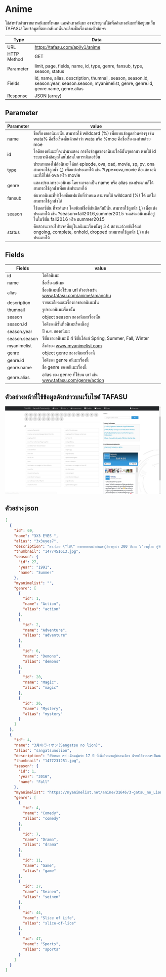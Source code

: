 # Anime
ใช้สำหรับอ่านรายการอนิเมะทั้งหมด และค้นหาอนิเมะ อาจประยุกต์ใช้เพื่อค้นหาอนิเมะที่มีอยู่บนเว็บ TAFASU โดยข้อมูลที่ตอบกลับมานั้นจะเรียงชื่อเรื่องตามตัวอักษร

Type | Data
--- | --- 
URL | https://tafasu.com/api/v1/anime
HTTP Method | GET 
Parameter | limit, page, fields, name, id, type, genre, fansub, type, season, status
Fields | id, name, alias, description, thumnail, season, season.id, season.year, season.season, myanimelist, genre, genre.id, genre.name, genre.alias
Response | JSON (array)

## Parameter
Parameter | value
--- | --- 
name | ชื่อเรื่องขออนิเมะนั้น สามารถใช้ wildcard (%) เพื่อแทนข้อมูลส่วนต่างๆ เช่น wata% คือชื่อเรื่องขึ้นด้วยคำว่า wata หรือ %moe คือชื่อเรื่องลงท้ายด้วย moe
id | ไอดีของอนิเมะที่จะนำมาแสดง การดึงข้อมูลของอนิเมะไอดีนั้นๆออกมา หากใช้ id ระบบจะดึงข้อมูลโดยไม่สนใจพารามิเตอร์อื่น
type | ประเภทของไฟล์อนิเมะ ได้แก่ episode, ova, oad, movie, sp, pv, ona สามารถใช้ลูกน้ำ (,) เพื่อแบ่งประเภทได้ เช่น ?type=ova,movie คือแสดงอนิเมะที่มีไฟล์ ova หรือ movie
genre | แสดงประเภทของอนิเมะ โดยจะกรอกเป็น name หรือ alias ของประเภทก็ได้ สามารถใช้ลูกน้ำเพื่อแบ่งประเภทได้
fansub | ค้นหาอนิเมะที่ทำโดยชื่อแฟนซับที่กำหนด สามารถใช้ wildcard (%) ได้ แต่ไม่สามารถใช้ลูกน้ำได้
season | ใช้บอกซีซัน ที่จะค้นหา โดยพิมพ์ชื่อซีซันติดกับปีนั้น สามารถใช้ลูกน้ำ (,) เพื่อแบ่งประเภทได้ เช่น ?season=fall2016,summer2015 จะแสดงอนิเมะที่อยู่ในในซีซั่น fall2016 หรือ summer2015
status | คือสถานะของโปรเจคที่อยู่ในอนิเมะเรื่องนั้นๆ มี 4 สถานะด้วยกันได้แก่ ongoing, complete, onhold, dropped สามมารถใช้ลูกน้ำ (,) แบ่งประเภทได้


## Fields
Fields| value
--- | --- 
id | ไอดีอนิเมะ
name | ชื่อเรื่องอนิเมะ
alias | ชื่ออนิเมะเมื่อใช้บน url ตัวอย่างเช่น www.tafasu.com/anime/amanchu
description | รายละเอียดและเรื่องย่อของอนิเมะนั้น
thumnail | รูปของอนิเมะเรื่องนั้น
season | object season ของอนิเมะเรื่องนั้น
season.id | ไอดีของซีซั่นที่อนิเมะเรื่องนี้อยู่
season.year | ปี ค.ศ. ของอนิเมะ
season.season | ซีซั่นของอนิเมะ มี 4 ซีซั่นได้แก้ Spring, Summer, Fall, Winter
myanimelist | ลิ้งค์ของ www.myanimelist.com
genre | object genre ของอนิเมะเรื่องนี้
genre.id | ไอดีของ genre อนิเมะเรื่องนี้
genre.name | ชื่อ genre ของอนิเมะเรื่องนี้
genre.alias | alias ของ genre ที่ใช้บน url เช่น www.tafasu.com/genre/action

## ตัวอย่างหน้าที่ใช้ข้อมูลดังกล่าวบนเว็บไซต์ TAFASU
![](/images/preview_anime.png)

## ตัวอย่าง json
```json
[
  {
    "id": 69,
    "name": "3X3 EYES ",
    "alias": "3x3eyes7",
    "description": "สาวน้อย \"ไป๋\" ทายาทของเผ่าสามตาผู้มีอายุกว่า 300 ปีและ \"ยาคุโมะ ฟูจิอิ\" เด็กหนุ่มธรรมดาที่ถูกไป๋ทำให้เป็นอมตะเพื่อช่วยชีวิตเขาเอาไว้ โดยทั้งคู่ได้ออกเดินทางผจญภัยและต้องต่อสู้กับปีศาจมากมายเพื่อค้นหาวิธีที่จะกลับเป็นมนุษย์ธรรมดาร่วมกัน อิงเนื้อหาต่างๆมาจากตำนานความเชื่อของฮินดูผสมกับจีนเป็นหลัก",
    "thumbnail": "1477451613.jpg",
    "season": {
      "id": 27,
      "year": "1991",
      "name": "Summer"
    },
    "myanimelist": "",
    "genre": [
      {
        "id": 1,
        "name": "Action",
        "alias": "action"
      },
      {
        "id": 2,
        "name": "Adventure",
        "alias": "adventure"
      },
      {
        "id": 6,
        "name": "Demons",
        "alias": "demons"
      },
      {
        "id": 20,
        "name": "Magic",
        "alias": "magic"
      },
      {
        "id": 26,
        "name": "Mystery",
        "alias": "mystery"
      }
    ]
  },
  {
    "id": 4,
    "name": "3月のライオン(Sangatsu no lion)",
    "alias": "sangatsunolion",
    "description": "คิริยามะ เรย์ เด็กหนุ่มวัย 17 ปี ที่เพิ่งย้ายมาอยู่ตัวคนเดียว มีรายได้จากการเป็นนักเล่นโชกิมืออาชีพ แต่ถึงเขาจะมีอิสระ ปัญหาต่างๆก็คอยมารบกวนชีวิตของเขา ความสัมพันธ์ระหว่างเขากับครอบครัวบุญธรรมก็เริ่มจะสั่นคลอน และเขาก็ยังมีปัญหากับการคบเพื่อนที่โรงเรียนอีกด้วย\r\nในขณะเดียวกัน อาชีพนักเล่นโชกิมืออาชีพของเขาก็เริ่มที่จะตกต่ำ เขาจึงต้องแบกรับความคาดหวังอันยิ่งใหญ่ เพราะทั้งการแพ้และชนะมีผลต่อหน้าที่การงานของเขาทั้งสิ้น\r\nคนรู้จักของเรย์ก็คือ พี่น้องคาวาโมโตะ อาคาริ ฮินาตะ และ โมโมะ ซึ่งต่างจากเรย์ พวกเธออยู่อย่างมีความสุขในบ้านธรรมดาๆ ที่พร้อมจะต้อนรับเรย์เหมือนกับพี่น้องของพวกเธอ เรย์นั้นได้รับความรักความอบอุ่น ต่างจากบ้านของผู้อุปถัมภ์อย่างสิ้นเชิง\r\nอนิเมะเรื่องนี่จะกล่าวถึง ชัยชนะอันงดงาม ความผิดพลาด ความสัมพันธ์ใหม่-เก่า และการเติบโตเป็นผู้ใหญ่ ของ คิริยามะ เรย์",
    "thumbnail": "1477231251.jpg",
    "season": {
      "id": 1,
      "year": "2016",
      "name": "Fall"
    },
    "myanimelist": "https://myanimelist.net/anime/31646/3-gatsu_no_Lion?q=3%20gatsu",
    "genre": [
      {
        "id": 4,
        "name": "Comedy",
        "alias": "comedy"
      },
      {
        "id": 7,
        "name": "Drama",
        "alias": "drama"
      },
      {
        "id": 11,
        "name": "Game",
        "alias": "game"
      },
      {
        "id": 37,
        "name": "Seinen",
        "alias": "seinen"
      },
      {
        "id": 44,
        "name": "Slice of Life",
        "alias": "slice-of-lice"
      },
      {
        "id": 47,
        "name": "Sports",
        "alias": "sports"
      }
    ]
  }
]
```
